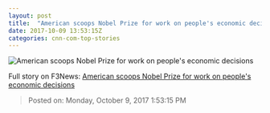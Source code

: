 ```yaml
---
layout: post
title:  "American scoops Nobel Prize for work on people's economic decisions"
date: 2017-10-09 13:53:15Z
categories: cnn-com-top-stories
---
```


![American scoops Nobel Prize for work on people's economic decisions](http://i2.cdn.turner.com/money/dam/assets/171009063445-richard-h-thaler-nobel-prize-780x439.jpg)




Full story on F3News: [American scoops Nobel Prize for work on people's economic decisions](http://www.f3nws.com/n/KHjQkG)

> Posted on: Monday, October 9, 2017 1:53:15 PM
